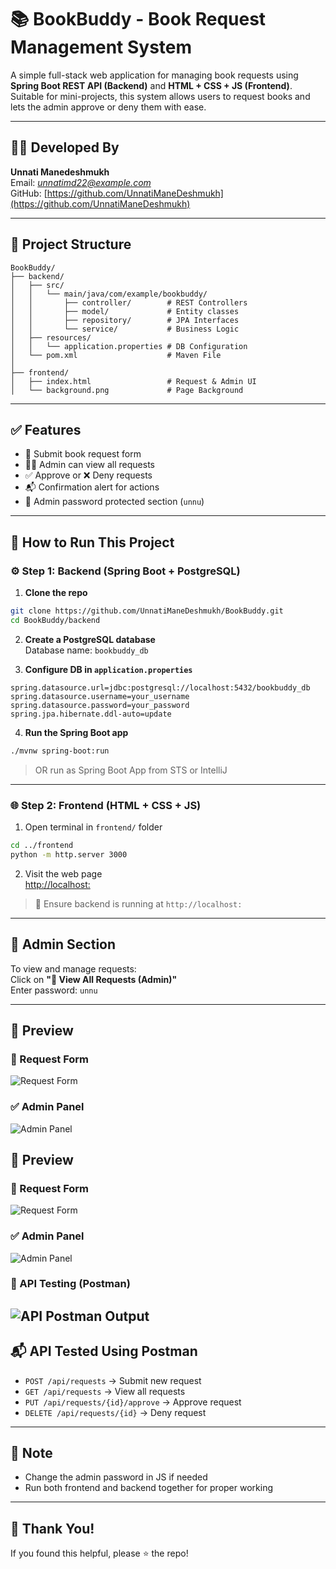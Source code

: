 # 📚 BookBuddy - Book Request Management System

A simple full-stack web application for managing book requests using **Spring Boot REST API (Backend)** and **HTML + CSS + JS (Frontend)**. Suitable for mini-projects, this system allows users to request books and lets the admin approve or deny them with ease.

---

## 👨‍💻 Developed By

**Unnati Manedeshmukh**  
Email: *unnatimd22@example.com*  
GitHub: [https://github.com/UnnatiManeDeshmukh](https://github.com/UnnatiManeDeshmukh)

---

## 📁 Project Structure

```
BookBuddy/
├── backend/
│   ├── src/
│   │   └── main/java/com/example/bookbuddy/
│   │       ├── controller/        # REST Controllers
│   │       ├── model/             # Entity classes
│   │       ├── repository/        # JPA Interfaces
│   │       └── service/           # Business Logic
│   ├── resources/
│   │   └── application.properties # DB Configuration
│   └── pom.xml                    # Maven File
│
├── frontend/
│   ├── index.html                 # Request & Admin UI
│   └── background.png             # Page Background
```

---

## ✅ Features

- 📩 Submit book request form
- 👨‍💼 Admin can view all requests
- ✅ Approve or ❌ Deny requests
- 📬 Confirmation alert for actions
- 🔐 Admin password protected section (`unnu`)

---

## 🚀 How to Run This Project

### ⚙️ Step 1: Backend (Spring Boot + PostgreSQL)

1. **Clone the repo**  
```bash
git clone https://github.com/UnnatiManeDeshmukh/BookBuddy.git
cd BookBuddy/backend
```

2. **Create a PostgreSQL database**  
Database name: `bookbuddy_db` 

3. **Configure DB in `application.properties`**  
```properties
spring.datasource.url=jdbc:postgresql://localhost:5432/bookbuddy_db
spring.datasource.username=your_username
spring.datasource.password=your_password
spring.jpa.hibernate.ddl-auto=update
```

4. **Run the Spring Boot app**  
```bash
./mvnw spring-boot:run
```
> OR run as Spring Boot App from STS or IntelliJ

---

### 🌐 Step 2: Frontend (HTML + CSS + JS)

1. Open terminal in `frontend/` folder  
```bash
cd ../frontend
python -m http.server 3000
```

2. Visit the web page  
[http://localhost:](http://localhost:)

> 📢 Ensure backend is running at `http://localhost:`

---

## 🔐 Admin Section

To view and manage requests:  
Click on **"🔐 View All Requests (Admin)"**  
Enter password: `unnu`

---

## 📸 Preview

### 🧾 Request Form  
![Request Form]()

### ✅ Admin Panel  
![Admin Panel]()

## 📸 Preview

### 🧾 Request Form  
![Request Form](OutPut1.JPG)

### ✅ Admin Panel  
![Admin Panel](OutPut.JPG)

### 🧪 API Testing (Postman)  
![API Postman Output](POST_OP.JPG)
---

## 📬 API Tested Using Postman

- `POST /api/requests` → Submit new request  
- `GET /api/requests` → View all requests  
- `PUT /api/requests/{id}/approve` → Approve request  
- `DELETE /api/requests/{id}` → Deny request

---

## 📌 Note

- Change the admin password in JS if needed
- Run both frontend and backend together for proper working

---

## 🌟 Thank You!

If you found this helpful, please ⭐️ the repo!
